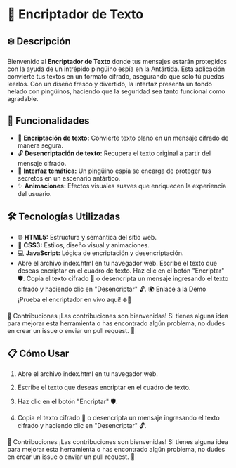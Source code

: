 # 🐧 Encriptador de Texto


## ❄️ Descripción

Bienvenido al **Encriptador de Texto** donde tus mensajes estarán protegidos con la ayuda de un intrépido pingüino espía en la Antártida. Esta aplicación convierte tus textos en un formato cifrado, asegurando que solo tú puedas leerlos. Con un diseño fresco y divertido, la interfaz presenta un fondo helado con pingüinos, haciendo que la seguridad sea tanto funcional como agradable.

## 🚀 Funcionalidades

- 🔐 **Encriptación de texto:** Convierte texto plano en un mensaje cifrado de manera segura.
- 🔓 **Desencriptación de texto:** Recupera el texto original a partir del mensaje cifrado.
- 🎨 **Interfaz temática:** Un pingüino espía se encarga de proteger tus secretos en un escenario antártico.
- ✨ **Animaciones:** Efectos visuales suaves que enriquecen la experiencia del usuario.

## 🛠️ Tecnologías Utilizadas

- 🌐 **HTML5:** Estructura y semántica del sitio web.
- 🎨 **CSS3:** Estilos, diseño visual y animaciones.
- 💻 **JavaScript:** Lógica de encriptación y desencriptación.
- Abre el archivo index.html en tu navegador web.
Escribe el texto que deseas encriptar en el cuadro de texto.
Haz clic en el botón "Encriptar" 🛡️.
Copia el texto cifrado 📝 o desencripta un mensaje ingresando el texto cifrado y haciendo clic en "Desencriptar" 🔓.
🌍 Enlace a la Demo
¡Prueba el encriptador en vivo aquí! ❄️🐧

🤝 Contribuciones
¡Las contribuciones son bienvenidas! Si tienes alguna idea para mejorar esta herramienta o has encontrado algún problema, no dudes en crear un issue o enviar un pull request. 🚀


## 📋 Cómo Usar

   
1. Abre el archivo index.html en tu navegador web.

2. Escribe el texto que deseas encriptar en el cuadro de texto.

3. Haz clic en el botón "Encriptar" 🛡️.

4. Copia el texto cifrado 📝 o desencripta un mensaje ingresando el texto cifrado y haciendo clic en "Desencriptar" 🔓.



🤝 Contribuciones
¡Las contribuciones son bienvenidas! Si tienes alguna idea para mejorar esta herramienta o has encontrado algún problema, no dudes en crear un issue o enviar un pull request. 🚀

